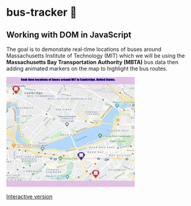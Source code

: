 # bus-tracker 🚌

## Working with DOM in JavaScript

The goal is to demonstate real-time locations of buses around Massachusetts Institute of Technology (MIT) which we will be using the **Massachusetts Bay Transportation Authority (MBTA)** bus data then adding animated markers on the map to highlight the bus routes.

<img src = 'example.png' width="340" height="290"> 

<a href="https://anyapages.github.io/bus_tracker.html">Interactive version</a>

